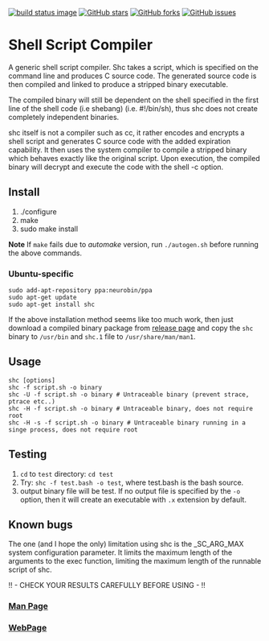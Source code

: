 [![build status image](https://travis-ci.org/neurobin/shc.svg?branch=release)](https://travis-ci.org/neurobin/shc)
[![GitHub stars](https://img.shields.io/github/stars/neurobin/shc.svg)](https://github.com/neurobin/shc/stargazers)
[![GitHub forks](https://img.shields.io/github/forks/neurobin/shc.svg)](https://github.com/neurobin/shc/network)
[![GitHub issues](https://img.shields.io/github/issues/neurobin/shc.svg)](https://github.com/neurobin/shc/issues)

# Shell Script Compiler

A generic shell script compiler. Shc takes a script, which is specified on the command line and produces C source code. The generated source code is then compiled and linked to produce a stripped binary executable.

The compiled binary will still be dependent on the shell specified in the first line of the shell code (i.e shebang) (i.e. #!/bin/sh), thus shc does not create completely independent binaries.

shc itself is not a compiler such as cc, it rather encodes and encrypts a shell script and generates C source code with the added expiration capability. It then uses the system compiler to compile a stripped binary which behaves exactly like the original script. Upon execution, the compiled binary will decrypt and execute the code with the shell -c option.

## Install

1. ./configure
2. make
3. sudo make install

**Note** If `make` fails due to *automake* version, run `./autogen.sh` before running the above commands.

### Ubuntu-specific

```
sudo add-apt-repository ppa:neurobin/ppa
sudo apt-get update
sudo apt-get install shc
```

If the above installation method seems like too much work, then just download a compiled binary package from [release page](https://github.com/neurobin/shc/releases/latest) and copy the `shc` binary to `/usr/bin` and `shc.1` file to `/usr/share/man/man1`.

## Usage

```
shc [options]
shc -f script.sh -o binary
shc -U -f script.sh -o binary # Untraceable binary (prevent strace, ptrace etc..)
shc -H -f script.sh -o binary # Untraceable binary, does not require root
shc -H -s -f script.sh -o binary # Untraceable binary running in a singe process, does not require root
```

## Testing

1. `cd` to `test` directory: `cd test`
1. Try: `shc -f test.bash -o test`, where <span class="light-quote">test.bash</span> is the bash source.
2. output binary file will be test. If no output file is specified
by the `-o` option, then it will create an executable with `.x` extension by default.

## Known bugs

The one (and I hope the only) limitation using shc is the _SC_ARG_MAX system configuration parameter.
It limits the maximum length of the arguments to the exec function, limiting the maximum length of the runnable script of shc.

!! - CHECK YOUR RESULTS CAREFULLY BEFORE USING - !!
<h3><a href="http://neurobin.github.io/shc/man.html">Man Page</a></h3>
<h3><a href="http://neurobin.github.io/shc">WebPage</a></h3>

